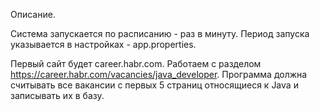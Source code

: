 Описание.

Система запускается по расписанию - раз в минуту.  Период запуска указывается в настройках - app.properties. 

Первый сайт будет career.habr.com. Работаем с разделом https://career.habr.com/vacancies/java_developer.  Программа должна считывать все вакансии c первых 5 страниц относящиеся к Java и записывать их в базу.

